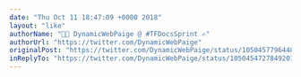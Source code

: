 ```yaml
---
date: "Thu Oct 11 18:47:09 +0000 2018"
layout: "like"
authorName: "👩‍💻 DynamicWebPaige @ #TFDocsSprint ✍️"
authorUrl: "https://twitter.com/DynamicWebPaige"
originalPost: "https://twitter.com/DynamicWebPaige/status/1050457796448112641"
inReplyTo: "https://twitter.com/DynamicWebPaige/status/1050454727849201664"
---
```

